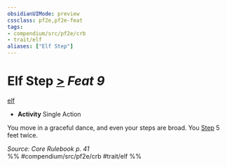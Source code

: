 ```yaml
---
obsidianUIMode: preview
cssclass: pf2e,pf2e-feat
tags:
- compendium/src/pf2e/crb
- trait/elf
aliases: ["Elf Step"]
---
```

# Elf Step  [>](chapter-9-playing-the-game.md#Actions "Single Action") *Feat 9*  
[elf](elf.md "Elf Ancestry & Heritage Trait")  

- **Activity** Single Action

You move in a graceful dance, and even your steps are broad. You [Step](step.md) 5 feet twice.

*Source: Core Rulebook p. 41*  
%% #compendium/src/pf2e/crb #trait/elf %%